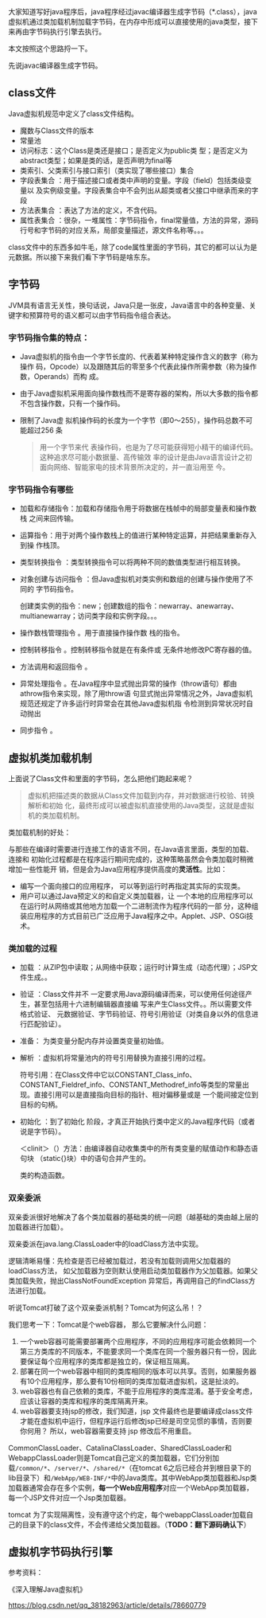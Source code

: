 大家知道写好java程序后，java程序经过javac编译器生成字节码（*.class），java虚拟机通过类加载机制加载字节码，在内存中形成可以直接使用的java类型，接下来再由字节码执行引擎去执行。

本文按照这个思路捋一下。

先说javac编译器生成字节码。

## class文件

Java虚拟机规范中定义了class文件结构。

- 魔数与Class文件的版本
- 常量池 
- 访问标志：这个Class是类还是接口；是否定义为public类 型；是否定义为abstract类型；如果是类的话，是否声明为final等
- 类索引、父类索引与接口索引（类实现了哪些接口）集合 
- 字段表集合 ：用于描述接口或者类中声明的变量。字段（field）包括类级变量以 及实例级变量。字段表集合中不会列出从超类或者父接口中继承而来的字段
- 方法表集合 ：表达了方法的定义，不含代码。
- 属性表集合 ：很杂，一堆属性：字节码指令，final常量值，方法的异常，源码行号和字节码的对应关系，局部变量描述，源文件名称等。。。

class文件中的东西多如牛毛，除了code属性里面的字节码，其它的都可以认为是元数据。所以接下来我们看下字节码是啥东东。

## 字节码

JVM具有语言无关性，换句话说，Java只是一张皮，Java语言中的各种变量、关键字和预算符号的语义都可以由字节码指令组合表达。

### 字节码指令集的特点：

- Java虚拟机的指令由一个字节长度的、代表着某种特定操作含义的数字（称为操作 码，Opcode）以及跟随其后的零至多个代表此操作所需参数（称为操作数，Operands）而构 成。

- 由于Java虚拟机采用面向操作数栈而不是寄存器的架构，所以大多数的指令都不包含操作数，只有一个操作码。

- 限制了Java虚 拟机操作码的长度为一个字节（即0～255），操作码总数不可能超过256 条

  > 用一个字节来代 表操作码，也是为了尽可能获得短小精干的编译代码。这种追求尽可能小数据量、高传输效 率的设计是由Java语言设计之初面向网络、智能家电的技术背景所决定的，并一直沿用至 今。 

### 字节码指令有哪些

- 加载和存储指令：加载和存储指令用于将数据在栈帧中的局部变量表和操作数栈 之间来回传输。

- 运算指令：用于对两个操作数栈上的值进行某种特定运算，并把结果重新存入到操 作栈顶。

- 类型转换指令 ：类型转换指令可以将两种不同的数值类型进行相互转换。

- 对象创建与访问指令 ：但Java虚拟机对类实例和数组的创建与操作使用了不同的 字节码指令。

  创建类实例的指令：new；创建数组的指令：newarray、anewarray、multianewarray；访问类字段和实例字段。。。

- 操作数栈管理指令 。用于直接操作操作数 栈的指令。

- 控制转移指令 。控制转移指令就是在有条件或 无条件地修改PC寄存器的值。

- 方法调用和返回指令 。

- 异常处理指令 。在Java程序中显式抛出异常的操作（throw语句）都由athrow指令来实现，除了用throw语 句显式抛出异常情况之外，Java虚拟机规范还规定了许多运行时异常会在其他Java虚拟机指 令检测到异常状况时自动抛出

- 同步指令 。

## 虚拟机类加载机制 

上面说了Class文件和里面的字节码，怎么把他们跑起来呢？

> 虚拟机把描述类的数据从Class文件加载到内存，并对数据进行校验、转换解析和初始 化，最终形成可以被虚拟机直接使用的Java类型，这就是虚拟机的类加载机制。 

类加载机制的好处：

与那些在编译时需要进行连接工作的语言不同，在Java语言里面，类型的加载、连接和 初始化过程都是在程序运行期间完成的，这种策略虽然会令类加载时稍微增加一些性能开 销，但是会为Java应用程序提供高度的**灵活性**。比如：

- 编写一个面向接口的应用程序， 可以等到运行时再指定其实际的实现类。
- 用户可以通过Java预定义的和自定义类加载器，让 一个本地的应用程序可以在运行时从网络或其他地方加载一个二进制流作为程序代码的一部 分，这种组装应用程序的方式目前已广泛应用于Java程序之中。Applet、JSP、OSGi技术。

### 类加载的过程 

- 加载 ：从ZIP包中读取；从网络中获取；运行时计算生成（动态代理）；JSP文件生成。。

- 验证 ：Class文件并不 一定要求用Java源码编译而来，可以使用任何途径产生，甚至包括用十六进制编辑器直接编 写来产生Class文件。。所以需要文件格式验证、 元数据验证、字节码验证、符号引用验证（对类自身以外的信息进行匹配验证）。

- 准备： 为类变量分配内存并设置类变量初始值。

- 解析 ：虚拟机将常量池内的符号引用替换为直接引用的过程。

  符号引用：在Class文件中它以CONSTANT_Class_info、 CONSTANT_Fieldref_info、CONSTANT_Methodref_info等类型的常量出现。直接引用可以是直接指向目标的指针、相对偏移量或是 一个能间接定位到目标的句柄。

- 初始化 ：到了初始化 阶段，才真正开始执行类中定义的Java程序代码（或者说是字节码）。 

  ＜clinit＞（）方法：由编译器自动收集类中的所有类变量的赋值动作和静态语句块 （static{}块）中的语句合并产生的。

  类的构造函数。

### 双亲委派

双亲委派很好地解决了各个类加载器的基础类的统一问题（越基础的类由越上层的加载器进行加载）。

双亲委派在java.lang.ClassLoader中的loadClass方法中实现。

逻辑清晰易懂：先检查是否已经被加载过，若没有加载则调用父加载器的loadClass方法， 如父加载器为空则默认使用启动类加载器作为父加载器。如果父类加载失败，抛出ClassNotFoundException 异常后，再调用自己的findClass方法进行加载。

听说Tomcat打破了这个双亲委派机制？Tomcat为何这么吊！？

我们思考一下：Tomcat是个web容器， 那么它要解决什么问题： 
1. 一个web容器可能需要部署两个应用程序，不同的应用程序可能会依赖同一个第三方类库的不同版本，不能要求同一个类库在同一个服务器只有一份，因此要保证每个应用程序的类库都是独立的，保证相互隔离。 
2. 部署在同一个web容器中相同的类库相同的版本可以共享。否则，如果服务器有10个应用程序，那么要有10份相同的类库加载进虚拟机，这是扯淡的。 
3. web容器也有自己依赖的类库，不能于应用程序的类库混淆。基于安全考虑，应该让容器的类库和程序的类库隔离开来。 
4. web容器要支持jsp的修改，我们知道，jsp 文件最终也是要编译成class文件才能在虚拟机中运行，但程序运行后修改jsp已经是司空见惯的事情，否则要你何用？ 所以，web容器需要支持 jsp 修改后不用重启。

CommonClassLoader、CatalinaClassLoader、SharedClassLoader和WebappClassLoader则是Tomcat自己定义的类加载器，它们分别加载`/common/*`、`/server/*`、`/shared/*`（在tomcat 6之后已经合并到根目录下的lib目录下）和`/WebApp/WEB-INF/*`中的Java类库。其中WebApp类加载器和Jsp类加载器通常会存在多个实例，**每一个Web应用程序**对应一个WebApp类加载器，每一个JSP文件对应一个Jsp类加载器。

tomcat 为了实现隔离性，没有遵守这个约定，每个webappClassLoader加载自己的目录下的class文件，不会传递给父类加载器。（**TODO：翻下源码确认下**）

## 虚拟机字节码执行引擎 





参考资料：

《深入理解Java虚拟机》

https://blog.csdn.net/qq_38182963/article/details/78660779